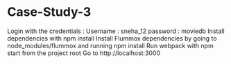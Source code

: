 # Case-Study-3


Login with the credentials : Username : sneha_12 password : moviedb
Install dependencies with npm install
Install Flummox dependencies by going to node_modules/flummox and running npm install
Run webpack with npm start from the project root
Go to http://localhost:3000
